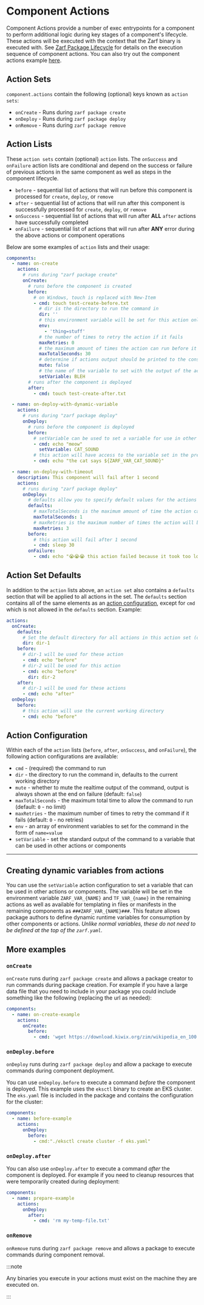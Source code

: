 # Component Actions

Component Actions provide a number of exec entrypoints for a component to perform additional logic during key stages of a component's lifecycle. These actions will be executed with the context that the Zarf binary is executed with. See [Zarf Package Lifecycle](4-package-command-lifecycle.md) for details on the execution sequence of component actions. You can also try out the component actions example [here](../../examples/component-actions/README.md).

## Action Sets

`component.actions` contain the following (optional) keys known as `action sets`:

- `onCreate` - Runs during `zarf package create`
- `onDeploy` - Runs during `zarf package deploy`
- `onRemove` - Runs during `zarf package remove`

## Action Lists

These `action sets` contain (optional) `action` lists. The `onSuccess` and `onFailure` action lists are conditional and depend on the success or failure of previous actions in the same component as well as steps in the component lifecycle.

- `before` - sequential list of actions that will run before this component is processed for `create`, `deploy`, or `remove`
- `after` - sequential list of actions that will run after this component is successfully processed for `create`, `deploy`, or `remove` 
- `onSuccess` - sequential list of actions that will run after **ALL** `after` actions have successfully completed
- `onFailure` - sequential list of actions that will run after **ANY** error during the above actions or component operations

Below are some examples of `action` lists and their usage:

```yaml
components:
  - name: on-create
    actions:
      # runs during "zarf package create"
      onCreate:
        # runs before the component is created
        before:
          # on Windows, touch is replaced with New-Item
          - cmd: touch test-create-before.txt
            # dir is the directory to run the command in
            dir: ''
            # this environment variable will be set for this action only
            env:
              - 'thing=stuff'
            # the number of times to retry the action if it fails
            maxRetries: 0
            # the maximum amount of times the action can run before it is killed, including retries
            maxTotalSeconds: 30
            # determine if actions output should be printed to the console
            mute: false
            # the name of the variable to set with the output of the action
            setVariable: BLEH
        # runs after the component is deployed
        after:
          - cmd: touch test-create-after.txt

  - name: on-deploy-with-dynamic-variable
    actions:
      # runs during "zarf package deploy"
      onDeploy:
        # runs before the component is deployed
        before:
          # setVariable can be used to set a variable for use in other actions or components
          - cmd: echo "meow"
            setVariable: CAT_SOUND
          # this action will have access to the variable set in the previous action
          - cmd: echo "the cat says ${ZARF_VAR_CAT_SOUND}"

  - name: on-deploy-with-timeout
    description: This component will fail after 1 second
    actions:
      # runs during "zarf package deploy"
      onDeploy:
        # defaults allow you to specify default values for the actions in that acitonSet
        defaults:
          # maxTotalSeconds is the maximum amount of time the action can run before it is killed, including retries
          maxTotalSeconds: 1
          # maxRetries is the maximum number of times the action will be retried on failure
          maxRetries: 3
        before:
          # this action will fail after 1 second
          - cmd: sleep 30
        onFailure:
          - cmd: echo "😭😭😭 this action failed because it took too long to run 😭😭😭"
```

## Action Set Defaults

In addition to the `action` lists above, an `action set` also contains a `defaults` section that will be applied to all actions in the set. The `defaults` section contains all of the same elements as an [action configuration](#action-configuration), except for `cmd` which is not allowed in the `defaults` section. Example:

```yaml
actions:
  onCreate:
    defaults:
      # Set the default directory for all actions in this action set (onCreate)
      dir: dir-1
    before:
      # dir-1 will be used for these action
      - cmd: echo "before"
      # dir-2 will be used for this action
      - cmd: echo "before"
        dir: dir-2
    after:
      # dir-1 will be used for these actions
      - cmd: echo "after"
  onDeploy:
    before:
      # this action will use the current working directory
      - cmd: echo "before"
```

## Action Configuration

Within each of the `action` lists (`before`, `after`, `onSuccess`, and `onFailure`), the following action configurations are available:

- `cmd` - (required) the command to run
- `dir` - the directory to run the command in, defaults to the current working directory
- `mute` - whether to mute the realtime output of the command, output is always shown at the end on failure (default: `false`)
- `maxTotalSeconds` - the maximum total time to allow the command to run (default: `0` - no limit)
- `maxRetries` - the maximum number of times to retry the command if it fails (default: `0` - no retries)
- `env` - an array of environment variables to set for the command in the form of `name=value`
- `setVariable` - set the standard output of the command to a variable that can be used in other actions or components

---

## Creating dynamic variables from actions

You can use the `setVariable` action configuration to set a variable that can be used in other actions or components. The variable will be set in the environment variable `ZARF_VAR_{NAME}` and `TF_VAR_{name}` in the remaining actions as well as available for templating in files or manifests in the remaining components as `###ZARF_VAR_{NAME}###`. This feature allows package authors to define dynamic runtime variables for consumption by other components or actions. *Unlike normal variables, these do not need to be defined at the top of the `zarf.yaml`.*

## More examples

### `onCreate`

`onCreate` runs during `zarf package create` and allows a package creator to run commands during package creation. For example if you have a large data file that you need to include in your package you could include something like the following (replacing the url as needed):

```yaml
components:
  - name: on-create-example
    actions:
      onCreate:
        before:
          - cmd: 'wget https://download.kiwix.org/zim/wikipedia_en_100.zim'
```

### `onDeploy.before`

`onDeploy` runs during `zarf package deploy` and allow a package to execute commands during component deployment.

You can use `onDeploy.before` to execute a command _before_ the component is deployed. This example uses the `eksctl` binary to create an EKS cluster. The `eks.yaml` file is included in the package and contains the configuration for the cluster:

```yaml
components:
  - name: before-example
    actions:
      onDeploy:
        before:
          - cmd:"./eksctl create cluster -f eks.yaml"
```

### `onDeploy.after`

You can also use `onDeploy.after` to execute a command _after_ the component is deployed. For example if you need to cleanup resources that were temporarily created during deployment:

```yaml
components:
  - name: prepare-example
    actions:
      onDeploy:
        after:
          - cmd: 'rm my-temp-file.txt'
```

### `onRemove`

`onRemove` runs during `zarf package remove` and allows a package to execute commands during component removal.

:::note

Any binaries you execute in your actions must exist on the machine they are executed on.

:::
